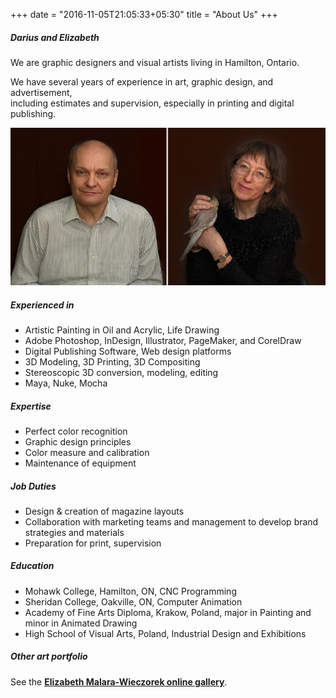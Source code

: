 +++
date = "2016-11-05T21:05:33+05:30"
title = "About Us"
+++

##### Darius and Elizabeth

We are graphic designers and visual artists living in Hamilton, Ontario.

We have several years of experience in art, graphic design, and advertisement, </br>
including estimates and supervision, especially in printing and digital publishing.

![sample image](/img/portfolio/D_E_new.jpg)

##### Experienced in

* Artistic Painting in Oil and Acrylic, Life Drawing
* Adobe Photoshop, InDesign, Illustrator, PageMaker, and CorelDraw
* Digital Publishing Software, Web design platforms
* 3D Modeling, 3D Printing, 3D Compositing
* Stereoscopic 3D conversion, modeling, editing
* Maya, Nuke, Mocha

##### Expertise

* Perfect color recognition
* Graphic design principles
* Color measure and calibration
* Maintenance of equipment

##### Job Duties

* Design & creation of magazine layouts
* Collaboration with marketing teams and management to develop brand strategies and materials
* Preparation for print, supervision

##### Education

* Mohawk College, Hamilton, ON, CNC Programming
* Sheridan College, Oakville, ON, Computer Animation
* Academy of Fine Arts Diploma, Krakow, Poland, major in Painting and minor in Animated Drawing
* High School of Visual Arts, Poland, Industrial Design and Exhibitions

##### Other art portfolio

See the **<a href="//malara.ca/" target="_blank">Elizabeth Malara-Wieczorek online gallery</a>**.